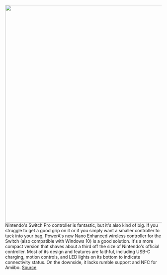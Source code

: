 <img src='https://cdn.vox-cdn.com/thumbor/LaoozKihYurnXa4puiKZw00JeYc=/0x0:2040x1360/1200x800/filters:focal(857x517:1183x843)/cdn.vox-cdn.com/uploads/chorus_image/image/67107245/cfaulkner_200717_4106_0003.0.0.jpg' width='700px' /><br/>
Nintendo's Switch Pro controller is fantastic, but it's also kind of big. If you struggle to get a good grip on it or if you simply want a smaller controller to tuck into your bag, PowerA's new Nano Enhanced wireless controller for the Switch (also compatible with Windows 10) is a good solution. It's a more compact version that shaves about a third off the size of Nintendo's official controller. Most of its design and features are faithful, including USB-C charging, motion controls, and LED lights on its bottom to indicate connectivity status. On the downside, it lacks rumble support and NFC for Amiibo.
<a href='https://www.theverge.com/21335994/powera-nano-enhanced-nintendo-switch-pro-look-controller-review'> Source <a/>